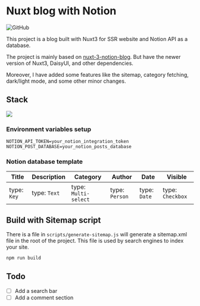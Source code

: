 # Nuxt blog with Notion

![GitHub](https://img.shields.io/github/license/YJack0000/nuxt-notion-blog)

This project is a blog built with Nuxt3 for SSR website and Notion API as a database. 

The project is mainly based on [nuxt-3-notion-blog](https://github.com/egrzeszczak/nuxt-3-notion-blog). But have the newer version of Nuxt3, DaisyUI, and other dependencies. 

Moreover, I have added some features like the sitemap, category fetching, dark/light mode, and some other minor changes.

## Stack
![](https://skillicons.dev/icons?perline=15&i=nuxt,tailwind,vercel)

### Environment variables setup

```env
NOTION_API_TOKEN=your_notion_integration_token
NOTION_POST_DATABASE=your_notion_posts_database
```

### Notion database template

| Title       | Description  | Category             | Author       | Date         | Visible          |
| ----------- | ------------ | -------------------- | ------------ | ------------ | ---------------- |
| type: `Key` | type: `Text` | type: `Multi-select` | type: `Person` | type: `Date` | type: `Checkbox` |

## Build with Sitemap script

There is a file in `scripts/generate-sitemap.js` will generate a sitemap.xml file in the root of the project. This file is used by search engines to index your site.

```bash
npm run build
```

## Todo

- [ ] Add a search bar
- [ ] Add a comment section
